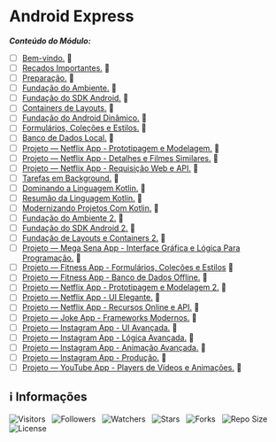 <!-- Título -->
# Android Express

***Conteúdo do Módulo:***

* [ ] [Bem-vindo.](https://github.com/Devsgeeknerd/mod-bem-vin-and-exp-mob) &#128679;
* [ ] [Recados Importantes.](https://github.com/Devsgeeknerd/mod-rec-imp-and-exp-mob) &#128679;
* [ ] [Preparação.](https://github.com/devsgeeknerd/mod-pre-and-exp-mob) &#128679;
* [ ] [Fundação do Ambiente.](https://github.com/Devsgeeknerd/mod-fun-amb-mob) &#128679;
* [ ] [Fundação do SDK Android.](https://github.com/devsgeeknerd/mod-fun-sdk-and-and-exp-mob) &#128679;
* [ ] [Containers de Layouts.](https://github.com/Devsgeeknerd/) &#128679;
* [ ] [Fundação do Android Dinâmico.](https://github.com/Devsgeeknerd/mod-fun-and-din-and-exp-mob) &#128679;
* [ ] [Formulários, Coleções e Estilos.](https://github.com/Devsgeeknerd/mod-for-col-est-and-exp-mob) &#128679;
* [ ] [Banco de Dados Local.](https://github.com/Devsgeeknerd/mod-ban-dad-loc-and-exp-mob) &#128679;
* [ ] [Projeto — Netflix App - Prototipagem e Modelagem.](https://github.com/devsgeeknerd/mod-pro-net-fli-app-pro-mod-and-exp-mob) &#128679;
* [ ] [Projeto — Netflix App - Detalhes e Filmes Similares.](https://github.com/Devsgeeknerd/mod-pro-net-fli-app-det-fil-sim-and-exp-mob) &#128679;
* [ ] [Projeto — Netflix App - Requisição Web e API.](https://github.com/Devsgeeknerd/mod-pro-net-fli-app-req-web-api-and-exp-mob) &#128679;
* [ ] [Tarefas em Background.](https://github.com/devsgeeknerd/mod-tar-bac-and-exp-mob) &#128679;
* [ ] [Dominando a Linguagem Kotlin.](https://mod-dom-lin-kot-and-exp-mob) &#128679;
* [ ] [Resumão da Linguagem Kotlin.](https://github.com/Devsgeeknerd/mod-res-lin-kot-and-exp-mob) &#128679;
* [ ] [Modernizando Projetos Com Kotlin.](https://github.com/Devsgeeknerd/mod-mor-pro-com-kot-and-exp-mob) &#128679;
* [ ] [Fundação do Ambiente 2.](https://github.com/Devsgeeknerd/mod-fun-amb-2-and-exp-mob) &#128679;
* [ ] [Fundação do SDK Android 2.](https://github.com/Devsgeeknerd/mod-fun-sdk-and-2-and-exp-mob) &#128679;
* [ ] [Fundação de Layouts e Containers 2.](https://github.com/Devsgeeknerd/mod-fun-lay-con-2-and-exp-mob) &#128679;
* [ ] [Projeto — Mega Sena App - Interface Gráfica e Lógica Para Programação.](https://github.com/Devsgeeknerd/mod-pro-meg-sen-app-int-gra-log-par-pro-and-exp-mob) &#128679;
* [ ] [Projeto — Fitness App - Formulários, Coleções e Estilos](https://github.com/Devsgeeknerd/mod-pro-fit-app-for-col-est-and-exp-mob) &#128679;
* [ ] [Projeto — Fitness App - Banco de Dados Offline.](https://github.com/Devegeeknerd/mod-pro-fit-app-dan-dad-off-and-exp-mob) &#128679;
* [ ] [Projeto — Netflix App - Prototipagem e Modelagem 2.](https://github.com/Devsgeeknerd/mod-pro-net-app-pro-mod-and-exp-mob) &#128679;
* [ ] [Projeto — Netflix App - UI Elegante.](https://github.com/Devsgeeknerd/mod-pro-net-app-ui-ele-and-exp-mob) &#128679;
* [ ] [Projeto — Netflix App - Recursos Online e API.](https://github.com/Devsgeeknerd/mod-pro-net-app-rec-onl-api-and-exp-mob) &#128679;
* [ ] [Projeto — Joke App - Frameworks Modernos.](https://github.com/Devsgeeknerd/mod-pro-jok-app-fra-mod-and-exp-mob) &#128679;
* [ ] [Projeto — Instagram App - UI Avançada.](https://github.com/Devsgeeknerd/mod-pro-ins-app-ui-ava-and-exp-mob) &#128679;
* [ ] [Projeto — Instagram App - Lógica Avançada.](https://github.com/Devsgeeknerd/mod-pro-ins-app-log-ava-and-exp-mob) &#128679;
* [ ] [Projeto — Instagram App - Animação Avançada.](https://github.com/Devsgeeknerd/mod-pro-ins-app-ani-ava-and-exp-mob) &#128679;
* [ ] [Projeto — Instagram App - Produção.](https://github.com/Devsgeeknerd/mod-pro-ins-app-pro-and-exp-mob) &#128679;
* [ ] [Projeto — YouTube App - Players de Vídeos e Animações.](https://github.com/Devsgeeknerd/mod-pro-you-tub-pla-vid-ani-and-exp-mob) &#128679;

<!-- Informações -->
## &#8505; Informações

![Visitors](https://api.visitorbadge.io/api/visitors?path=Devsgeeknerd%2Fcur-and-exp-mob&label=Visitantes&labelColor=%23700070&labelStyle=none&countColor=%23000fff&style=plastic&color=%23ffffff "Total de Visitantes")
&nbsp;
![Followers](https://img.shields.io/github/followers/Devsgeeknerd?style=p&label=Seguidores&labelColor=800080&color=000fff "Total de Seguidores")
&nbsp;
![Watchers](https://img.shields.io/github/watchers/Devsgeeknerd/cur-and-exp-mob?style=p&label=Observadores&labelColor=800080&color=000fff "Total de Observadores")
&nbsp;
![Stars](https://img.shields.io/github/stars/Devsgeeknerd/cur-and-exp-mob?style=p&label=Estrelas&labelColor=800080&color=000fff "Total de Estrelas")
&nbsp;
![Forks](https://img.shields.io/github/forks/Devsgeeknerd/cur-and-exp-mob?style=p&label=Bifurcações&labelColor=800080&color=000fff "Total de Bifurcações")
&nbsp;
![Repo Size](https://img.shields.io/github/repo-size/Devsgeeknerd/cur-and-exp-mob?style=p&label=Tamanho&labelColor=800080&color=000fff "Tamanho do Repositório")
&nbsp;
![License](https://img.shields.io/github/license/Devsgeeknerd/cur-and-exp-mob?style=p&label=Licença&labelColor=800080&color=000fff "Licença do Repositório")
